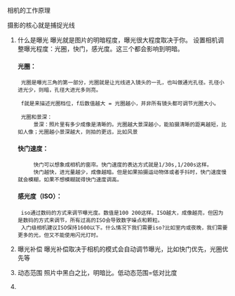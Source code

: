 相机的工作原理

摄影的核心就是捕捉光线

1. 什么是曝光
    曝光就是图片的明暗程度，曝光很大程度取决于你。
    设置相机调整曝光程度：光圈，快门，感光度。这三个都会影响到明暗。

    #### 光圈：
        光圈是曝光三角的第一部分，光圈就是让光线进入镜头的一孔，也叫做通光孔径。孔径小进光少，则暗，孔径大进光多则亮。

        f就是来描述光圈档位，f后数值越大 = 光圈越小，并非所有镜头都可调节光圈大小。

        光圈和景深：
            景深：照片里有多少成像是清晰的。光圈越大景深越小，能拍摄清晰的距离越短，比如人像；光圈越小景深越大，则拍的更远，比如风景

    #### 快门速度：
            快门可以想象成相机的窗帘。快门速度的表达方式就是1/30s,1/200s这样。
            快门越快，进光量越少，成像越暗。但是如果拍摄运动物体或者手抖时，快门速度慢就会模糊，如果不想模糊就得快门速度调高。

    #### 感光度（ISO）：
        iso通过数码的方式来调节曝光度。数值是100 200这样。ISO越大，成像越亮，但因为是数码的方式来调节，所有过高的ISO会导致数字噪点和颗粒。
        入门级相机建议ISO保持1600以下。什么情况下我们需要iso?比如室内或夜晚，我们需要更多的光，但又不能使用闪光灯时。
2. 曝光补偿
    曝光补偿取决于相机的模式会自动调节曝光，比如快门优先，光圈优先等
3. 动态范围
   照片中黑白之比，明暗比。低动态范围=低对比度
4. 

